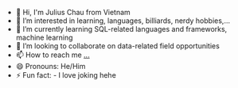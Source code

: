 - 👋 Hi, I'm Julius Chau from Vietnam
- 👀 I’m interested in learning, languages, billiards, nerdy hobbies,...
- 🌱 I’m currently learning SQL-related languages and frameworks, machine learning
- 💞️ I’m looking to collaborate on data-related field opportunities
- 📫 How to reach me [...](https://www.linkedin.com/in/anh-kiet-chau-b4135820b/)
- 😄 Pronouns: He/Him
- ⚡ Fun fact: - I love joking hehe

<!---
siberiantiger21/siberiantiger21 is a ✨ special ✨ repository because its `README.md` (this file) appears on your GitHub profile.
You can click the Preview link to take a look at your changes.
--->

